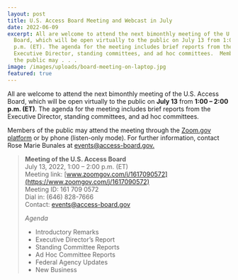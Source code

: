 ```yaml
---
layout: post
title: U.S. Access Board Meeting and Webcast in July
date: 2022-06-09
excerpt: All are welcome to attend the next bimonthly meeting of the U.S. Access
  Board, which will be open virtually to the public on July 13 from 1:00 – 2:00
  p.m. (ET). The agenda for the meeting includes brief reports from the
  Executive Director, standing committees, and ad hoc committees.  Members of
  the public may . . .
image: /images/uploads/board-meeting-on-laptop.jpg
featured: true
---
```

All are welcome to attend the next bimonthly meeting of the U.S. Access Board, which will be open virtually to the public on **July 13** from **1:00 – 2:00 p.m. (ET)**. The agenda for the meeting includes brief reports from the Executive Director, standing committees, and ad hoc committees.  

Members of the public may attend the meeting through the [Zoom.gov platform](http://www.zoomgov.com/j/1617090572) or by phone (listen-only mode). For further information, contact Rose Marie Bunales at [events@access-board.gov.](mailto:events@access-board.gov)  

> **Meeting of the U.S. Access Board**  \
> July 13, 2022, 1:00 – 2:00 p.m. (ET) \
> Meeting link: [www.zoomgov.com/j/1617090572](https://www.zoomgov.com/j/1617090572) \
> Meeting ID: 161 709 0572 \
> Dial in: (646) 828-7666 \
> Contact: events@access-board.gov 
>
> _Agenda_   
>
> * Introductory Remarks   
> * Executive Director’s Report   
> * Standing Committee Reports   
> * Ad Hoc Committee Reports   
> * Federal Agency Updates 
> * New Business

